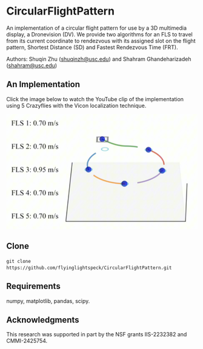 # CircularFlightPattern
An implementation of a circular flight pattern for use by a 3D multimedia display, a Dronevision (DV).  We provide two algorithms for an FLS to travel from its current coordinate to rendezvous with its assigned slot on the flight pattern, Shortest Distance (SD) and Fastest Rendezvous Time (FRT).

Authors:  Shuqin Zhu (shuqinzh@usc.edu) and Shahram Ghandeharizadeh (shahram@usc.edu)

## An Implementation
Click the image below to watch the YouTube clip of the implementation using 5 Crazyflies with the Vicon localization technique.

[![A Demonstration](https://github.com/flyinglightspeck/CircularFlightPattern/blob/main/simulation.png)](https://www.youtube.com/watch?v=_hcwj3lhY5g)


## Clone
``git clone https://github.com/flyinglightspeck/CircularFlightPattern.git``

## Requirements
numpy,
matplotlib,
pandas,
scipy.

## Acknowledgments
This research was supported in part by the NSF grants IIS-2232382 and CMMI-2425754.
